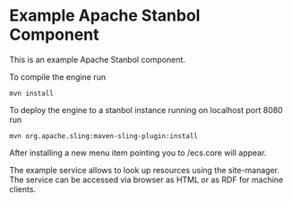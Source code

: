 Example Apache Stanbol Component
===========

This is an example Apache Stanbol component.

To compile the engine run

    mvn install

To deploy the engine to a stanbol instance running on localhost port 8080 run

    mvn org.apache.sling:maven-sling-plugin:install


After installing a new menu item pointing you to /ecs.core will appear.

The example service allows to look up resources using the site-manager. The 
service can be accessed via browser as HTML or as RDF for machine clients.
